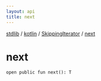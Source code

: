 ```yaml
---
layout: api
title: next
---
```

[stdlib](../../index.md) / [kotlin](../index.md) / [SkippingIterator](index.md) / [next](next.md)

# next

```
open public fun next(): T
```
